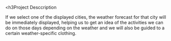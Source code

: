 <h3Project Desccription</h3>

If we select one of the displayed cities, the weather forecast for that city will be immediately displayed, helping us to get an idea of the activities we can do on those days depending on the weather and we will also be guided to a certain weather-specific clothing.
